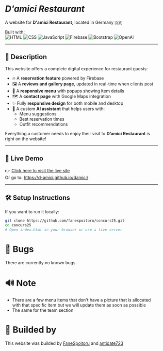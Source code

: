 

# *D'amici Restaurant*

A website for **D'amici Restaurant**, located in Germany 🇩🇪

Built with:  
![HTML](https://img.shields.io/badge/HTML5-E34F26?logo=html5&logoColor=white)
![CSS](https://img.shields.io/badge/CSS3-1572B6?logo=css3&logoColor=white)
![JavaScript](https://img.shields.io/badge/JavaScript-F7DF1E?logo=javascript&logoColor=black)
![Firebase](https://img.shields.io/badge/Firebase-ffca28?logo=firebase&logoColor=black)
![Bootstrap](https://img.shields.io/badge/Bootstrap-7952B3?logo=bootstrap&logoColor=white)
![OpenAI](https://img.shields.io/badge/OpenAI-412991?logo=openai&logoColor=white)

---

## 📖 Description

This website offers a complete digital experience for restaurant guests:

- 🔥 A **reservation feature** powered by Firebase
- 🖼️ A **reviews and gallery page**, updated in real-time when clients post
- 📃 A **responsive menu** with popups showing item details
- 🗺️ A **contact page** with Google Maps integration
- ✨ Fully **responsive design** for both mobile and desktop
- 🤖 A custom **AI assistant** that helps users with:
  - Menu suggestions
  - Best reservation times
  - Outfit recommendations

Everything a customer needs to enjoy their visit to **D’amici Restaurant** is right on the website!

---

## 🚀 Live Demo

👉 [Click here to visit the live site](https://d-amici.github.io/damici/)  
Or go to: https://d-amici.github.io/damici/

---

## 🛠️ Setup Instructions

If you want to run it locally:

```bash
git clone https://github.com/fanespoitoru/concurs25.git
cd concurs25
# Open index.html in your browser or use a live server
```
# 🐞 Bugs

There are currently no known bugs.

# 🔊 Note

- There are a few menu items that don't have a picture that is allocated with that specific item but we will update them as soon as possible
- The same for the team section 


# 👷 Builded by

This website was builded by [FaneSpoitoru](https://github.com/FaneSpoitoru) and [antidate723](https://github.com/antidate723)